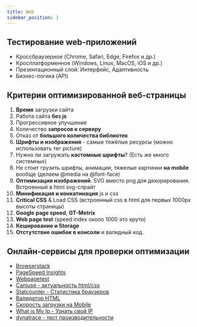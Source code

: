 ```yaml
---
title: Web
sidebar_position: 1
---
```


## Тестирование web-приложений

- Кроссбраузерное (Chrome, Safari, Edge, Firefox и др.)
- Кросплатформенное (Windows, Linux, MacOS, iOS и др.)
- Презентационный слой: Интерфейс, Адаптивность
- Бизнес-логика (API)

## Критерии оптимизированной веб-страницы

1. **Время** загрузки сайта
2. Работа сайта **без js**
3. Прогрессивное улучшение
4. Количество **запросов к серверу**
5. Отказ от **большого количества библиотек**
6. **Шрифты и изображения** - самые тяжёлые ресурсы (можно использовать тег picture)
7. Нужно ли загружать **кастомные шрифты**? (Есть же много системных)
8. Не стоит грузить шрифты, анимации, тяжелые картинки **на mobile** вообще (делаем @media на @font-face)
9. **Оптимизация изображений**. SVG вместо png для декорирования. Встроенный в html svg-спрайт
10. **Минификация и конкатинация** js и css
11. **Critical CSS** & Load CSS (встроенный css в html для первых 1000px высоты страницы)
12. **Google page speed**, **GT-Metrix**
13. **Web page test** (speed index около 1000 это круто)
14. **Кеширование и Storage**
15. **Отстутствие ошибок в консоли** и валидный код.

## Онлайн-сервисы для проверки оптимизации

* [Browserstack](https://www.browserstack.com/)
* [PageSpeed Insights](https://pagespeed.web.dev/)
* [Webpagetest](https://www.webpagetest.org/)
* [Caniuse - актуальность html/css](https://caniuse.com/)
* [Statcounter - Статистика браузеров](https://gs.statcounter.com/)
* [Валидатор HTML](https://validator.w3.org/nu/)
* [Скорость загрузки на Mobile](https://www.thinkwithgoogle.com/feature/testmysite/)
* [What is My Ip - Узнать свой IP](https://bestvpn.org/whats-my-ip/)
* [dynatrace - тест производительности](https://www.dynatrace.com/)